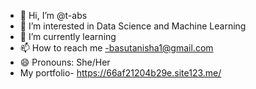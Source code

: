 - 👋 Hi, I’m @t-abs
- 👀 I’m interested in Data Science and Machine Learning
- 🌱 I’m currently learning 
- 📫 How to reach me -basutanisha1@gmail.com
- 😄 Pronouns: She/Her
- My portfolio- https://66af21204b29e.site123.me/

<!---
t-abs/t-abs is a ✨ special ✨ repository because its `README.md` (this file) appears on your GitHub profile.
You can click the Preview link to take a look at your changes.
--->

